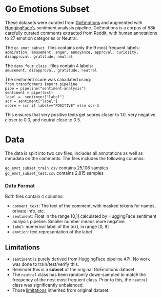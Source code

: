 # Go Emotions Subset

These datasets were curated from [GoEmotions](https://ai.googleblog.com/2021/10/goemotions-dataset-for-fine-grained.html) and augmented with [HuggingFace's](https://huggingface.co/blog/sentiment-analysis-python) sentiment analysis pipeline. GoEmotions is a corpus of 58k carefully curated comments extracted from Reddit, with human annotations to 27 emotion categories or Neutral.

The `go_emot_subset_` files contains only the 9 most frequent labels:<br>
`admiration, amusement, anger, annoyance, approval, curiosity, disapproval, gratitude, neutral`

The `demo_four_class_` files contain 4 labels:<br>
`amusement, disapproval, gratitude, neutral`

The sentiment score was calculated using:<br>
`from transformers import pipeline`<br>
`pipe = pipeline("sentiment-analysis")`<br>
`sentiment = pipe(text)`<br>
`label =  sentiment["label"]`<br>
`scr = sentiment["label"]`<br>
`score = scr if label=="POSITIVE" else scr-1`<br>

This ensures that very positive texts get scores closer to 1.0, very negative closer to 0.0, and neutral close to 0.5.
# Data

The data is split into two csv files, includes all annotations as well as metadata on the comments. The files includes the following columns:

`go_emot_subset_train.csv` contains 25,106 samples<br>
`go_emot_subset_test.csv` contains 2,815 samples<br>

### Data Format
Both files contain 4 columns:
* `comment_text`: The text of the comment, with masked tokens for names, private info, etc.
* `sentiment`: Float in the range [0,1] calculated by HuggingFace sentiment analysis pipeline. Smaller number means more negative.
* `label`: numerical label of the text, in range [0, 8]
* `emotion`: text representation of the label

## Limitations
* `sentiment` is  purely derived from HuggingFace pipeline API. No work was done to train/test/verify this.
* Reminder this is a **subset** of the original GoEmotions dataset
* The `neutral` class has been randomly down-sampled to match the frequency of the nest most frequent class. Prior to this, the `neutral` class was significantly unbalanced.
* Those [limitations](https://github.com/google-research/google-research/blob/master/goemotions/README.md#disclaimer) inherited from original dataset.
